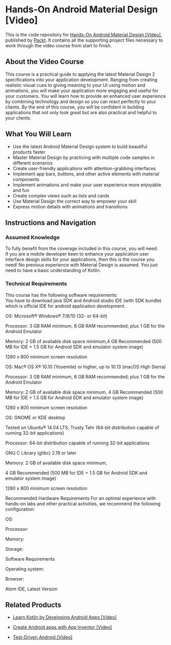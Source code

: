 # Hands-On Android Material Design [Video]
This is the code repository for [Hands-On Android Material Design [Video]](https://www.packtpub.com/application-development/hands-android-material-design-video?utm_source=github&utm_medium=repository&utm_campaign=9781789805581), published by [Packt](https://www.packtpub.com/?utm_source=github). It contains all the supporting project files necessary to work through the video course from start to finish.
## About the Video Course
This course is a practical guide to applying the latest Material Design 2 specifications into your application development. Ranging from creating realistic visual cues to giving meaning to your UI using motion and animations, you will make your application more engaging and useful for your customers. You will learn how to provide an enhanced user experience by combining technology and design so you can react perfectly to your clients.
By the end of this course, you will be confident in building applications that not only look great but are also practical and helpful to your clients.


<H2>What You Will Learn</H2>
<DIV class=book-info-will-learn-text>
<UL>
<LI>Use the latest Android Material Design system to build beautiful products faster 
<LI>Master Material Design by practicing with multiple code samples in different scenarios&nbsp; 
<LI>Create user-friendly applications with attention-grabbing interfaces 
<LI>Implement app bars, buttons, and other active elements with material components 
<LI>Implement animations and make your user experience more enjoyable and fun 
<LI>Create complex views such as lists and cards 
<LI>Use Material Design the correct way to empower your skill 
<LI>Express motion details with animations and transitions </LI></UL></DIV>

## Instructions and Navigation
### Assumed Knowledge
To fully benefit from the coverage included in this course, you will need:<br/>
If you are a mobile developer keen to enhance your application user interface design skills for your applications, then this is the course you need! No previous experience with Material Design is assumed. You just need to have a basic understanding of Kotlin.
### Technical Requirements
This course has the following software requirements:<br/>
You have to download java SDK and Android studio IDE (with SDK bundle) which is official IDE for android application development.




OS: Microsoft® Windows® 7/8/10 (32- or 64-bit)



Processor: 3 GB RAM minimum, 8 GB RAM recommended; plus 1 GB for the Android Emulator



Memory: 2 GB of available disk space minimum,4 GB Recommended (500 MB for IDE + 1.5 GB for Android SDK and emulator system image)



1280 x 800 minimum screen resolution





OS: Mac® OS X® 10.10 (Yosemite) or higher, up to 10.13 (macOS High Sierra)



Processor: 3 GB RAM minimum, 8 GB RAM recommended; plus 1 GB for the Android Emulator



Memory: 2 GB of available disk space minimum, 4 GB Recommended (500 MB for IDE + 1.5 GB for Android SDK and emulator system image)



1280 x 800 minimum screen resolution





OS: GNOME or KDE desktop



Tested on Ubuntu® 14.04 LTS, Trusty Tahr (64-bit distribution capable of running 32-bit applications)



Processor: 64-bit distribution capable of running 32-bit applications



GNU C Library (glibc) 2.19 or later



Memory: 2 GB of available disk space minimum,



4 GB Recommended (500 MB for IDE + 1.5 GB for Android SDK and emulator system image)



1280 x 800 minimum screen resolution




Recommended Hardware Requirements
For an optimal experience with hands-on labs and other practical activities, we recommend the following configuration:


OS: 



Processor: 



Memory: 



Storage: 


Software Requirements

Operating system: 



Browser: 



Atom IDE, Latest Version



## Related Products
* [Learn Kotlin by Developing Android Apps [Video]](https://www.packtpub.com/application-development/learn-kotlin-developing-android-apps-video?utm_source=github&utm_medium=repository&utm_campaign=9781788473804)

* [Create Android apps with App Inventor [Video]](https://www.packtpub.com/application-development/create-android-apps-app-inventor-video?utm_source=github&utm_medium=repository&utm_campaign=9781788297844)

* [Test-Driven Android [Video]](https://www.packtpub.com/application-development/test-driven-android-video?utm_source=github&utm_medium=repository&utm_campaign=9781787129139)

